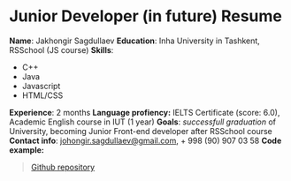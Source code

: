 # Junior Developer (in future) Resume

 **Name**: Jakhongir Sagdullaev
 **Education**: Inha University in Tashkent, RSSchool (JS course)
 **Skills**:
- C++
- Java
- Javascript
- HTML/CSS

 **Experience**: 2 months
 **Language profiency:** IELTS Certificate (score: 6.0), Academic English course in IUT (1 year)
 **Goals**: *successfull graduation* of University, becoming Junior Front-end developer after RSSchool course
 **Contact info**: johongir.sagdullaev@gmail.com, + 998 (90) 907 03 58
 **Code example:**
> [Github repository](https://github.com/youtubeuz/youtubeuz.github.io)

